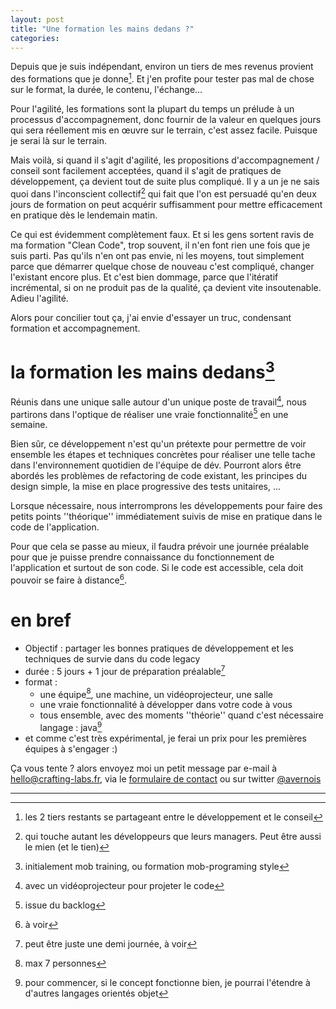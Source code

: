 ```yaml
---
layout: post
title: "Une formation les mains dedans ?"
categories: 
---
```

Depuis que je suis indépendant, environ un tiers de mes revenus provient des formations que je donne[^1].
Et j'en profite pour tester pas mal de chose sur le format, la durée, le contenu, l'échange...

Pour l'agilité, les formations sont la plupart du temps un prélude à un processus d'accompagnement, donc fournir de la valeur en quelques jours qui sera réellement mis en œuvre sur le terrain, c'est assez facile. Puisque je serai là sur le terrain.

Mais voilà, si quand il s'agit d'agilité, les propositions d'accompagnement / conseil sont facilement acceptées, quand il s'agit de pratiques de développement, ça devient tout de suite plus compliqué.
Il y a un je ne sais quoi dans l'inconscient collectif[^2] qui fait que l'on est persuadé qu'en deux jours de formation on peut acquérir suffisamment pour mettre efficacement en pratique dès le lendemain matin.


Ce qui est évidemment complètement faux. Et si les gens sortent ravis de ma formation "Clean Code", trop souvent, il n'en font rien une fois que je suis parti.
Pas qu'ils n'en ont pas envie, ni les moyens, tout simplement parce que démarrer quelque chose de nouveau c'est compliqué, changer l'existant encore plus.
Et c'est bien dommage, parce que l'itératif incrémental, si on ne produit pas de la qualité, ça devient vite insoutenable. Adieu l'agilité.

Alors pour concilier tout ça, j'ai envie d'essayer un truc, condensant formation et accompagnement.

# la formation les mains dedans[^3]

Réunis dans une unique salle autour d'un unique poste de travail[^4], nous partirons dans l'optique de réaliser une vraie fonctionnalité[^5] en une semaine.

Bien sûr, ce développement n'est qu'un prétexte pour permettre de voir ensemble les étapes et techniques concrètes pour réaliser une telle tache dans l'environnement quotidien de l'équipe de dév.
Pourront alors être abordés les problèmes de refactoring de code existant, les principes du design simple, la mise en place progressive des tests unitaires, ...

Lorsque nécessaire, nous interromprons les développements pour faire des petits points ''théorique'' immédiatement suivis de mise en pratique dans le code de l'application.

Pour que cela se passe au mieux, il faudra prévoir une journée préalable pour que je puisse prendre connaissance du fonctionnement de l'application et surtout de son code. Si le code est accessible, cela doit pouvoir se faire à distance[^6].

# en bref

* Objectif : partager les bonnes pratiques de développement et les techniques de survie dans du code legacy
* durée : 5 jours + 1 jour de préparation préalable[^7]
* format : 
	* une équipe[^8], une machine, un vidéoprojecteur, une salle
	* une vraie fonctionnalité à développer dans votre code à vous
	* tous ensemble, avec des moments ''théorie'' quand c'est nécessaire
	 langage : java[^9]
* et comme c'est très expérimental, je ferai un prix pour les premières équipes à s'engager :)


Ça vous tente ? alors envoyez moi un petit message par e-mail à [hello@crafting-labs.fr](mailto:hello@crafting-labs.fr), via le [formulaire de contact](/contact/) ou sur twitter [@avernois](https://twitter.com/avernois)

------

[^1]: les 2 tiers restants se partageant entre le développement et le conseil
[^2]: qui touche autant les développeurs que leurs managers. Peut être aussi le mien (et le tien)
[^3]: initialement mob training, ou formation mob-programing style
[^4]: avec un vidéoprojecteur pour projeter le code
[^5]: issue du backlog
[^6]: à voir
[^7]: peut être juste une demi journée, à voir
[^8]: max 7 personnes
[^9]: pour commencer, si le concept fonctionne bien, je pourrai l'étendre à d'autres langages orientés objet
